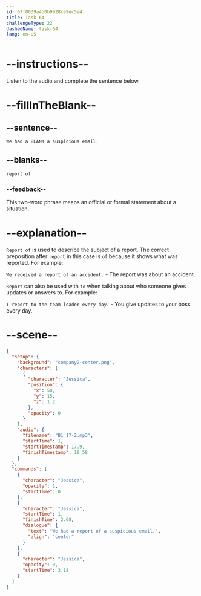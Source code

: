 ```yaml
---
id: 67f0039a4b0b9928ce9ec5e4
title: Task 64
challengeType: 22
dashedName: task-64
lang: en-US
---
```


<!-- (audio) Jessica: We had a report of a suspicious email. -->

# --instructions--

Listen to the audio and complete the sentence below.

# --fillInTheBlank--

## --sentence--

`We had a BLANK a suspicious email.`

## --blanks--

`report of`

### --feedback--

This two-word phrase means an official or formal statement about a situation.

# --explanation--

`Report of` is used to describe the subject of a report. The correct preposition after `report` in this case is `of` because it shows what was reported. For example:

`We received a report of an accident.` - The report was about an accident.

`Report` can also be used with `to` when talking about who someone gives updates or answers to. For example:

`I report to the team leader every day.` - You give updates to your boss every day.

# --scene--

```json
{
  "setup": {
    "background": "company2-center.png",
    "characters": [
      {
        "character": "Jessica",
        "position": {
          "x": 50,
          "y": 15,
          "z": 1.2
        },
        "opacity": 0
      }
    ],
    "audio": {
      "filename": "B1_17-2.mp3",
      "startTime": 1,
      "startTimestamp": 17.9,
      "finishTimestamp": 19.58
    }
  },
  "commands": [
    {
      "character": "Jessica",
      "opacity": 1,
      "startTime": 0
    },
    {
      "character": "Jessica",
      "startTime": 1,
      "finishTime": 2.68,
      "dialogue": {
        "text": "We had a report of a suspicious email.",
        "align": "center"
      }
    },
    {
      "character": "Jessica",
      "opacity": 0,
      "startTime": 3.18
    }
  ]
}
```
